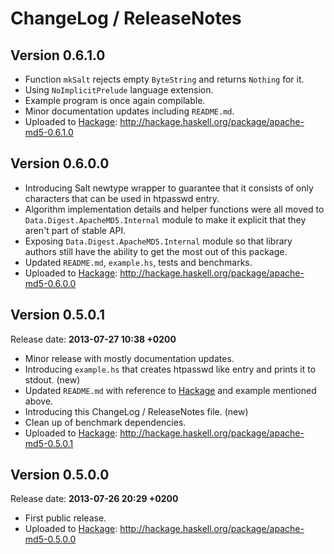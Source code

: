 # ChangeLog / ReleaseNotes


## Version 0.6.1.0

* Function `mkSalt` rejects empty `ByteString` and returns `Nothing` for it.
* Using `NoImplicitPrelude` language extension.
* Example program is once again compilable.
* Minor documentation updates including `README.md`.
* Uploaded to [Hackage][]:
  <http://hackage.haskell.org/package/apache-md5-0.6.1.0>


## Version 0.6.0.0

* Introducing Salt newtype wrapper to guarantee that it consists of only
  characters that can be used in htpasswd entry.
* Algorithm implementation details and helper functions were all moved to
  `Data.Digest.ApacheMD5.Internal` module to make it explicit that they aren't
  part of stable API.
* Exposing `Data.Digest.ApacheMD5.Internal` module so that library authors
  still have the ability to get the most out of this package.
* Updated `README.md`, `example.hs`, tests and benchmarks.
* Uploaded to [Hackage][]:
  <http://hackage.haskell.org/package/apache-md5-0.6.0.0>


## Version 0.5.0.1

Release date: **2013-07-27 10:38 +0200**

* Minor release with mostly documentation updates.
* Introducing `example.hs` that creates htpasswd like entry and prints it to
  stdout. (new)
* Updated `README.md` with reference to [Hackage][] and example mentioned
  above.
* Introducing this ChangeLog / ReleaseNotes file. (new)
* Clean up of benchmark dependencies.
* Uploaded to [Hackage][]:
  <http://hackage.haskell.org/package/apache-md5-0.5.0.1>


## Version 0.5.0.0

Release date: **2013-07-26 20:29 +0200**

* First public release.
* Uploaded to [Hackage][]:
  <http://hackage.haskell.org/package/apache-md5-0.5.0.0>


[Hackage]:
  http://hackage.haskell.org/
  "HackageDB (or just Hackage) is a collection of releases of Haskell packages."
